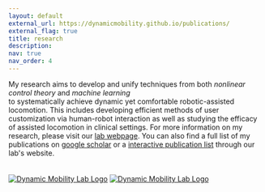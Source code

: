 ```yaml
---
layout: default
external_url: https://dynamicmobility.github.io/publications/
external_flag: true
title: research
description:  
nav: true
nav_order: 4
---
```



<div class="justify-content-center">
    My research aims to develop and unify techniques from both <i>nonlinear control theory</i> and <i>machine learning</i> <br>to systematically achieve dynamic yet comfortable robotic-assisted locomotion. This includes developing efficient methods of user customization via human-robot interaction as well as studying the efficacy of assisted locomotion in clinical settings. For more information on my research, please visit our <a href="https://dynamicmobility.github.io/" target="_blank"> lab webpage</a>. You can also find a full list of my publications on <a href="https://scholar.google.com/citations?user=mgQTjk0AAAAJ&hl=en" target="_blank"> google scholar</a> or a <a href="https://dynamicmobility.github.io/publications/" target="_blank"> interactive publication list</a> through our lab's website.
    <!-- <b>Bipedal Locomotion</b>, <b>Human Robot Interaction</b>, and <b>Lower-Body Assistive Devices</b>. -->
<div class="justify-content-center">



<div class="justify-content-center">
  <br><br>
  <div class="group-description">
  <a href="https://dynamicmobility.github.io/" target="_blank"><img src="{{site.baseurl}}/images/dynamicmobility/dm_logo3.png" alt="Dynamic Mobility Lab Logo" class="image image-light"></a>
  <a href="https://dynamicmobility.github.io/" target="_blank"><img src="{{site.baseurl}}/images/dynamicmobility/dm_logo3_white.png" alt="Dynamic Mobility Lab Logo" class="image image-dark"></a>
  <div class="justify-content-center">
  </div>
  </div>
</div>

